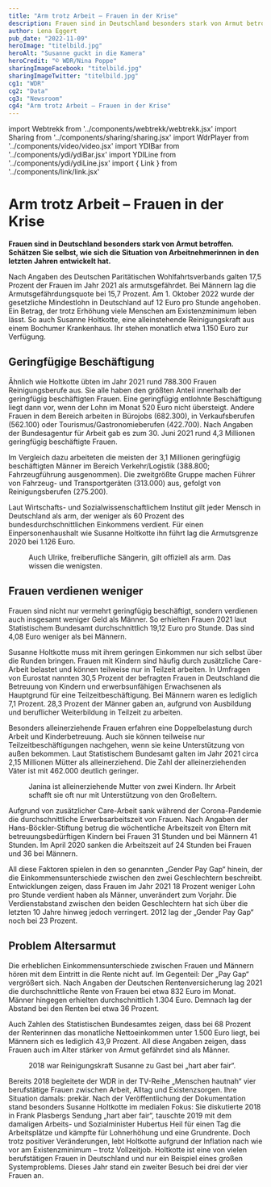 ```yaml
---
title: "Arm trotz Arbeit – Frauen in der Krise"
description: Frauen sind in Deutschland besonders stark von Armut betroffen. Schätzen Sie selbst, wie sich die Situation von Arbeitnehmerinnen in den letzten Jahren entwickelt hat.
author: Lena Eggert
pub_date: "2022-11-09"
heroImage: "titelbild.jpg"
heroAlt: "Susanne guckt in die Kamera"
heroCredit: "© WDR/Nina Poppe"
sharingImageFacebook: "titelbild.jpg"
sharingImageTwitter: "titelbild.jpg"
cg1: "WDR"
cg2: "Data"
cg3: "Newsroom"
cg4: "Arm trotz Arbeit – Frauen in der Krise"
---
```


import Webtrekk from '../components/webtrekk/webtrekk.jsx'
import Sharing from '../components/sharing/sharing.jsx'
import WdrPlayer from '../components/video/video.jsx'
import YDIBar from '../components/ydi/ydiBar.jsx'
import YDILine from '../components/ydi/ydiLine.jsx'
import { Link } from '../components/link/link.jsx'


# Arm trotz Arbeit – Frauen in der Krise

**Frauen sind in Deutschland besonders stark von Armut betroffen. Schätzen Sie selbst, wie sich die Situation von Arbeitnehmerinnen in den letzten Jahren entwickelt hat.**

Nach Angaben des Deutschen Paritätischen Wohlfahrtsverbands galten 17,5 Prozent der Frauen im Jahr 2021 als armutsgefährdet. Bei Männern lag die Armutsgefährdungsquote bei 15,7 Prozent. Am 1. Oktober 2022 wurde der gesetzliche Mindestlohn in Deutschland auf 12 Euro pro Stunde angehoben. Ein Betrag, der trotz Erhöhung viele Menschen am Existenzminimum leben lässt. So auch Susanne Holtkotte, eine alleinstehende Reinigungskraft aus einem Bochumer Krankenhaus. Ihr stehen monatlich etwa 1.150 Euro zur Verfügung.

## Geringfügige Beschäftigung

Ähnlich wie Holtkotte übten im Jahr 2021 rund 788.300 Frauen Reinigungsberufe aus. Sie alle haben den größten Anteil innerhalb der geringfügig beschäftigten Frauen. Eine geringfügig entlohnte Beschäftigung liegt dann vor, wenn der Lohn im Monat 520 Euro nicht übersteigt. Andere Frauen in dem Bereich arbeiten in Bürojobs (682.300), in Verkaufsberufen (562.100) oder Tourismus/Gastronomieberufen (422.700). Nach Angaben der Bundesagentur für Arbeit gab es zum 30. Juni 2021 rund 4,3 Millionen geringfügig beschäftigte Frauen.

Im Vergleich dazu arbeiteten die meisten der 3,1 Millionen geringfügig beschäftigten Männer im Bereich Verkehr/Logistik (388.800; Fahrzeugführung ausgenommen). Die zweitgrößte Gruppe machen Führer von Fahrzeug- und Transportgeräten (313.000) aus, gefolgt von Reinigungsberufen (275.200).

<YDIBar name="entlohnung"/>

Laut Wirtschafts- und Sozialwissenschaftlichem Institut gilt jeder Mensch in Deutschland als arm, der weniger als 60 Prozent des bundesdurchschnittlichen Einkommens verdient. Für einen Einpersonenhaushalt wie Susanne Holtkotte ihn führt lag die Armutsgrenze 2020 bei 1.126 Euro.

<figure>
<WdrPlayer videoId="2822796" videoPoster="poster_ulrike.jpg" />
<figcaption>Auch Ulrike, freiberufliche Sängerin, gilt offiziell als arm. Das wissen die wenigsten.</figcaption>
</figure>

## Frauen verdienen weniger

Frauen sind nicht nur vermehrt geringfügig beschäftigt, sondern verdienen auch insgesamt weniger Geld als Männer. So erhielten Frauen 2021 laut Statistischem Bundesamt durchschnittlich 19,12 Euro pro Stunde. Das sind 4,08 Euro weniger als bei Männern.

Susanne Holtkotte muss mit ihrem geringen Einkommen nur sich selbst über die Runden bringen. Frauen mit Kindern sind häufig durch zusätzliche Care-Arbeit belastet und können teilweise nur in Teilzeit arbeiten. In Umfragen von Eurostat nannten 30,5 Prozent der befragten Frauen in Deutschland die Betreuung von Kindern und erwerbsunfähigen Erwachsenen als Hauptgrund für eine Teilzeitbeschäftigung. Bei Männern waren es lediglich 7,1 Prozent. 28,3 Prozent der Männer gaben an, aufgrund von Ausbildung und beruflicher Weiterbildung in Teilzeit zu arbeiten.

<YDIBar name="vollzeit"/>

<YDIBar name="teilzeit"/>

Besonders alleinerziehende Frauen erfahren eine Doppelbelastung durch Arbeit und Kinderbetreuung. Auch sie können teilweise nur Teilzeitbeschäftigungen nachgehen, wenn sie keine Unterstützung von außen bekommen. Laut Statistischem Bundesamt galten im Jahr 2021 circa 2,15 Millionen Mütter als alleinerziehend. Die Zahl der alleinerziehenden Väter ist mit 462.000 deutlich geringer.

<figure>
<WdrPlayer videoId="2822803" videoPoster="poster_janina.jpg" />
<figcaption>Janina ist alleinerziehende Mutter von zwei Kindern. Ihr Arbeit schafft sie oft nur mit Unterstützung von den Großeltern.</figcaption>
</figure>

Aufgrund von zusätzlicher Care-Arbeit sank während der Corona-Pandemie die durchschnittliche Erwerbsarbeitszeit von Frauen. Nach Angaben der Hans-Böckler-Stiftung betrug die wöchentliche Arbeitszeit von Eltern mit betreuungsbedürftigen Kindern bei Frauen 31 Stunden und bei Männern 41 Stunden. Im April 2020 sanken die Arbeitszeit auf 24 Stunden bei Frauen und 36 bei Männern.

All diese Faktoren spielen in den so genannten „Gender Pay Gap“ hinein, der die Einkommensunterschiede zwischen den zwei Geschlechtern beschreibt. Entwicklungen zeigen, dass Frauen im Jahr 2021 18 Prozent weniger Lohn pro Stunde verdient haben als Männer, unverändert zum Vorjahr. Die Verdienstabstand zwischen den beiden Geschlechtern hat sich über die letzten 10 Jahre hinweg jedoch verringert. 2012 lag der „Gender Pay Gap“ noch bei 23 Prozent.

## Problem Altersarmut

Die erheblichen Einkommensunterschiede zwischen Frauen und Männern hören mit dem Eintritt in die Rente nicht auf. Im Gegenteil: Der „Pay Gap“ vergrößert sich. Nach Angaben der Deutschen Rentenversicherung lag 2021 die durchschnittliche Rente von Frauen bei etwa 832 Euro im Monat. Männer hingegen erhielten durchschnittlich 1.304 Euro. Demnach lag der Abstand bei den Renten bei etwa 36 Prozent.

Auch Zahlen des Statistischen Bundesamtes zeigen, dass bei 68 Prozent der Renterinnen das monatliche Nettoeinkommen unter 1.500 Euro liegt, bei Männern sich es lediglich 43,9 Prozent. All diese Angaben zeigen, dass Frauen auch im Alter stärker von Armut gefährdet sind als Männer.

<YDILine name="altersarmut"/>

<figure>
<WdrPlayer videoId="2822800" videoPoster="poster_susanne.jpg" />
<figcaption>2018 war Reinigungskraft Susanne zu Gast bei „hart aber fair“.</figcaption>
</figure>

Bereits 2018 begleitete der WDR in der TV-Reihe „Menschen hautnah“ vier berufstätige Frauen zwischen Arbeit, Alltag und Existenzsorgen. Ihre Situation damals: prekär. Nach der Veröffentlichung der Dokumentation stand besonders Susanne Holtkotte im medialen Fokus: Sie diskutierte 2018 in Frank Plasbergs Sendung „hart aber fair“, tauschte 2019 mit dem damaligen Arbeits- und Sozialminister Hubertus Heil für einen Tag die Arbeitsplätze und kämpfte für Lohnerhöhung und eine Grundrente. Doch trotz positiver Veränderungen, lebt Holtkotte aufgrund der Inflation nach wie vor am Existenzminimum – trotz Vollzeitjob. Holtkotte ist eine von vielen berufstätigen Frauen in Deutschland und nur ein Beispiel eines großen Systemproblems. Dieses Jahr stand ein zweiter Besuch bei drei der vier Frauen an.

<Link title="Dokumentation in der Mediathek anschauen" href="https://www.ardmediathek.de/video/menschen-hautnah/arm-trotz-arbeit-frauen-in-der-krise/wdr/Y3JpZDovL3dkci5kZS9CZWl0cmFnLTZhNDI1M2E2LTJkODUtNDc3NC1hMWFiLTUzMDlhOTlhOTg0Zg" cta="video" />

<Sharing twitter facebook mail whatsapp telegram reddit xing linkedin />
